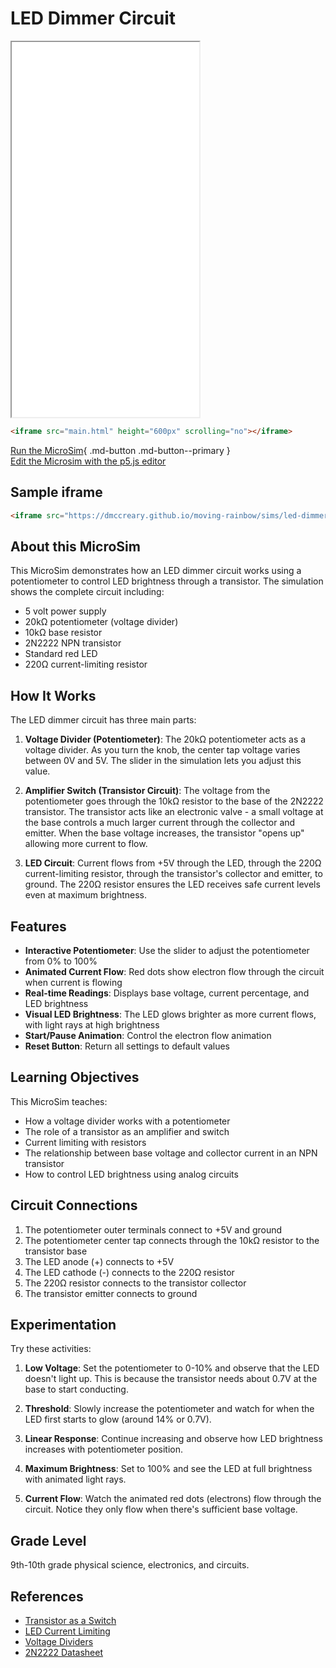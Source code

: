 # LED Dimmer Circuit

<iframe src="main.html" height="600"></iframe>

```html
<iframe src="main.html" height="600px" scrolling="no"></iframe>
```

[Run the MicroSim](main.html){ .md-button .md-button--primary }
<br/>
[Edit the Microsim with the p5.js editor](https://editor.p5js.org/dmccreary/sketches/x4TgEDaHm)

## Sample iframe

```html
<iframe src="https://dmccreary.github.io/moving-rainbow/sims/led-dimmer/main.html" height="600" scrolling="no"></iframe>
```

## About this MicroSim

This MicroSim demonstrates how an LED dimmer circuit works using a potentiometer to control LED brightness through a transistor. The simulation shows the complete circuit including:

- 5 volt power supply
- 20kΩ potentiometer (voltage divider)
- 10kΩ base resistor
- 2N2222 NPN transistor
- Standard red LED
- 220Ω current-limiting resistor

## How It Works

The LED dimmer circuit has three main parts:

1. **Voltage Divider (Potentiometer)**: The 20kΩ potentiometer acts as a voltage divider. As you turn the knob, the center tap voltage varies between 0V and 5V. The slider in the simulation lets you adjust this value.

2. **Amplifier Switch (Transistor Circuit)**: The voltage from the potentiometer goes through the 10kΩ resistor to the base of the 2N2222 transistor. The transistor acts like an electronic valve - a small voltage at the base controls a much larger current through the collector and emitter. When the base voltage increases, the transistor "opens up" allowing more current to flow.

3. **LED Circuit**: Current flows from +5V through the LED, through the 220Ω current-limiting resistor, through the transistor's collector and emitter, to ground. The 220Ω resistor ensures the LED receives safe current levels even at maximum brightness.

## Features

- **Interactive Potentiometer**: Use the slider to adjust the potentiometer from 0% to 100%
- **Animated Current Flow**: Red dots show electron flow through the circuit when current is flowing
- **Real-time Readings**: Displays base voltage, current percentage, and LED brightness
- **Visual LED Brightness**: The LED glows brighter as more current flows, with light rays at high brightness
- **Start/Pause Animation**: Control the electron flow animation
- **Reset Button**: Return all settings to default values

## Learning Objectives

This MicroSim teaches:

- How a voltage divider works with a potentiometer
- The role of a transistor as an amplifier and switch
- Current limiting with resistors
- The relationship between base voltage and collector current in an NPN transistor
- How to control LED brightness using analog circuits

## Circuit Connections

1. The potentiometer outer terminals connect to +5V and ground
2. The potentiometer center tap connects through the 10kΩ resistor to the transistor base
3. The LED anode (+) connects to +5V
4. The LED cathode (-) connects to the 220Ω resistor
5. The 220Ω resistor connects to the transistor collector
6. The transistor emitter connects to ground

## Experimentation

Try these activities:

1. **Low Voltage**: Set the potentiometer to 0-10% and observe that the LED doesn't light up. This is because the transistor needs about 0.7V at the base to start conducting.

2. **Threshold**: Slowly increase the potentiometer and watch for when the LED first starts to glow (around 14% or 0.7V).

3. **Linear Response**: Continue increasing and observe how LED brightness increases with potentiometer position.

4. **Maximum Brightness**: Set to 100% and see the LED at full brightness with animated light rays.

5. **Current Flow**: Watch the animated red dots (electrons) flow through the circuit. Notice they only flow when there's sufficient base voltage.

## Grade Level

9th-10th grade physical science, electronics, and circuits.

## References

- [Transistor as a Switch](https://en.wikipedia.org/wiki/Transistor#Transistor_as_a_switch)
- [LED Current Limiting](https://www.electronics-tutorials.ws/blog/resistor-for-led.html)
- [Voltage Dividers](https://learn.sparkfun.com/tutorials/voltage-dividers)
- [2N2222 Datasheet](https://www.onsemi.com/pdf/datasheet/p2n2222a-d.pdf)
